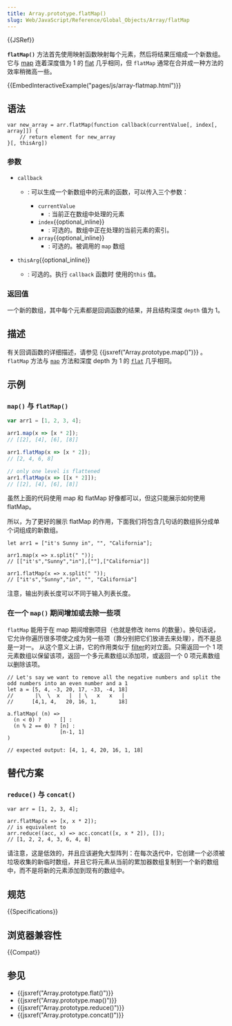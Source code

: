 ```yaml
---
title: Array.prototype.flatMap()
slug: Web/JavaScript/Reference/Global_Objects/Array/flatMap
---
```

{{JSRef}}

**`flatMap()`** 方法首先使用映射函数映射每个元素，然后将结果压缩成一个新数组。它与 [map](/zh-CN/docs/Web/JavaScript/Reference/Global_Objects/Array/map) 连着深度值为 1 的 [flat](/zh-CN/docs/Web/JavaScript/Reference/Global_Objects/Array/flat) 几乎相同，但 `flatMap` 通常在合并成一种方法的效率稍微高一些。

{{EmbedInteractiveExample("pages/js/array-flatmap.html")}}

## 语法

```plain
var new_array = arr.flatMap(function callback(currentValue[, index[, array]]) {
    // return element for new_array
}[, thisArg])
```

### 参数

- `callback`

  - : 可以生成一个新数组中的元素的函数，可以传入三个参数：

    - `currentValue`
      - : 当前正在数组中处理的元素
    - `index`{{optional_inline}}
      - : 可选的。数组中正在处理的当前元素的索引。
    - `array`{{optional_inline}}
      - : 可选的。被调用的 `map` 数组

- `thisArg`{{optional_inline}}
  - : 可选的。执行 `callback` 函数时 使用的`this` 值。

### 返回值

一个新的数组，其中每个元素都是回调函数的结果，并且结构深度 `depth` 值为 1。

## 描述

有关回调函数的详细描述，请参见 {{jsxref("Array.prototype.map()")}} 。 `flatMap` 方法与 [`map`](/zh-CN/docs/Web/JavaScript/Reference/Global_Objects/Array/map) 方法和深度 depth 为 1 的 [`flat`](/zh-CN/docs/Web/JavaScript/Reference/Global_Objects/Array/flat) 几乎相同。

## 示例

### `map()` 与 `flatMap()`

```js
var arr1 = [1, 2, 3, 4];

arr1.map(x => [x * 2]);
// [[2], [4], [6], [8]]

arr1.flatMap(x => [x * 2]);
// [2, 4, 6, 8]

// only one level is flattened
arr1.flatMap(x => [[x * 2]]);
// [[2], [4], [6], [8]]
```

虽然上面的代码使用 map 和 flatMap 好像都可以，但这只能展示如何使用 flatMap。

所以，为了更好的展示 flatMap 的作用，下面我们将包含几句话的数组拆分成单个词组成的新数组。

```plain
let arr1 = ["it's Sunny in", "", "California"];

arr1.map(x => x.split(" "));
// [["it's","Sunny","in"],[""],["California"]]

arr1.flatMap(x => x.split(" "));
// ["it's","Sunny","in", "", "California"]
```

注意，输出列表长度可以不同于输入列表长度。

### 在一个 `map()` 期间增加或去除一些项

`flatMap` 能用于在 map 期间增删项目（也就是修改 items 的数量）。换句话说，它允许你遍历很多项使之成为另一些项（靠分别把它们放进去来处理），而不是总是一对一。 从这个意义上讲，它的作用类似于 [filter](/zh-CN/docs/Web/JavaScript/Reference/Global_Objects/Array/filter)的对立面。只需返回一个 1 项元素数组以保留该项，返回一个多元素数组以添加项，或返回一个 0 项元素数组以删除该项。

```plain
// Let's say we want to remove all the negative numbers and split the odd numbers into an even number and a 1
let a = [5, 4, -3, 20, 17, -33, -4, 18]
//       |\  \  x   |  | \   x   x   |
//      [4,1, 4,   20, 16, 1,       18]

a.flatMap( (n) =>
  (n < 0) ?      [] :
  (n % 2 == 0) ? [n] :
                 [n-1, 1]
)

// expected output: [4, 1, 4, 20, 16, 1, 18]
```

## 替代方案

### `reduce()` 与 `concat()`

```plain
var arr = [1, 2, 3, 4];

arr.flatMap(x => [x, x * 2]);
// is equivalent to
arr.reduce((acc, x) => acc.concat([x, x * 2]), []);
// [1, 2, 2, 4, 3, 6, 4, 8]
```

请注意，这是低效的，并且应该避免大型阵列：在每次迭代中，它创建一个必须被垃圾收集的新临时数组，并且它将元素从当前的累加器数组复制到一个新的数组中，而不是将新的元素添加到现有的数组中。

## 规范

{{Specifications}}

## 浏览器兼容性

{{Compat}}

## 参见

- {{jsxref("Array.prototype.flat()")}}
- {{jsxref("Array.prototype.map()")}}
- {{jsxref("Array.prototype.reduce()")}}
- {{jsxref("Array.prototype.concat()")}}
